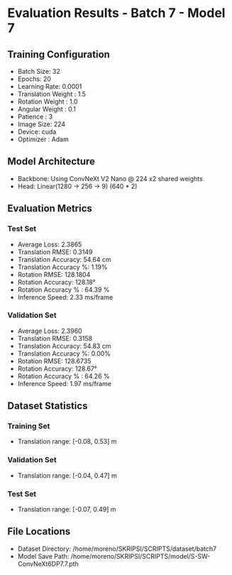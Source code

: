 # Evaluation Results - Batch 7 - Model 7

## Training Configuration
- Batch Size: 32
- Epochs: 20
- Learning Rate: 0.0001
- Translation Weight : 1.5
- Rotation Weight : 1.0
- Angular Weight : 0.1
- Patience : 3
- Image Size: 224
- Device: cuda
- Optimizer : Adam

## Model Architecture
- Backbone: Using ConvNeXt V2 Nano @ 224 x2 shared weights
- Head: Linear(1280 -> 256 -> 9) (640 * 2)

## Evaluation Metrics

### Test Set
- Average Loss: 2.3865
- Translation RMSE: 0.3149
- Translation Accuracy: 54.64 cm
- Translation Accuracy %: 1.19%
- Rotation RMSE: 128.1804
- Rotation Accuracy: 128.18°
- Rotation Accuracy % : 64.39 %
- Inference Speed: 2.33 ms/frame

### Validation Set
- Average Loss: 2.3960
- Translation RMSE: 0.3158
- Translation Accuracy: 54.83 cm
- Translation Accuracy %: 0.00%
- Rotation RMSE: 128.6735
- Rotation Accuracy: 128.67°
- Rotation Accuracy % : 64.26 %
- Inference Speed: 1.97 ms/frame

## Dataset Statistics
### Training Set
- Translation range: [-0.08, 0.53] m

### Validation Set
- Translation range: [-0.04, 0.47] m

### Test Set
- Translation range: [-0.07, 0.49] m

## File Locations
- Dataset Directory: /home/moreno/SKRIPSI/SCRIPTS/dataset/batch7
- Model Save Path: /home/moreno/SKRIPSI/SCRIPTS/model/S-SW-ConvNeXt6DP7.7.pth

